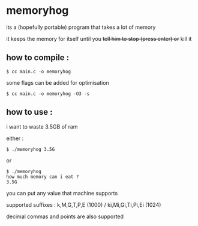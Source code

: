 # memoryhog
its a (hopefully portable) program that takes a lot of memory

it keeps the memory for itself until you ~~tell him to stop (press enter) or~~ kill it

## how to compile :
```
$ cc main.c -o memoryhog
```
some flags can be added for optimisation
```
$ cc main.c -o memoryhog -O3 -s
```

## how to use :
i want to waste 3.5GB of ram

either :
```
$ ./memoryhog 3.5G
```
or
```
$ ./memoryhog
how much memory can i eat ?
3.5G
```
you can put any value that machine supports

supported suffixes : k,M,G,T,P,E (1000) / ki,Mi,Gi,Ti,Pi,Ei (1024)

decimal commas and points are also supported
